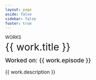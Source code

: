 ```yaml
---
layout: page
aside: false
sidebar: false
footer: true
---
```


<div class="mt-12 flex flex-col justify-center items-center p-10">
  <div class="text-4xl font-medium text-center">WORKS</div>
</div>

<div class="mt-20 my-25 mx-10">
  <div class="grid grid-cols-1 sm:grid-cols-1 md:grid-cols-2 gap-10 justify-items-center items-center">
    <div v-for="work in works" :key="work.id" class="flex flex-col sm:flex-col md:flex-row justify-center gap-4 border-2 border-[var(--vp-c-brand-1)] rounded-xl p-4 max-w-[50vw]">
      <img class="min-w-1/4 h-100 object-fill rounded-xl" :src="work.image">
      <div>
        <h1>{{ work.title }}</h1>
        <h3>Worked on: <span class="font-medium text-[var(--vp-c-brand-1)]">{{ work.episode }}</span></h3>
        <p>{{ work.description }}</p>
      </div>
    </div>
  </div>
</div>

<script setup>
const works = [
  {
    id: 1,
    title: "BORUTO: NARUTO NEXT GENERATIONS",
    episode: "S1, EP265 (Key Animation)",
    description: "Naruto was a young shinobi with an incorrigible knack for mischief. He achieved his dream to become the greatest ninja in the village and his face sits atop the Hokage monument. But this is not his story... A new generation of ninja are ready to take the stage, led by Naruto's own son, Boruto!",
    image: "https://s4.anilist.co/file/anilistcdn/media/anime/cover/large/bx97938-BnF6M5yTaNB1.jpg"
  },
  {
    id: 2,
    title: "Luminous Witches",
    episode: "S1, EP11 (Key animation)",
    description: "The war against invading aliens can’t be won by missiles alone! Team morale matters just as much as launching a counterassault, and that’s where Ginny and her friends come in. Instead of standing on the front lines with the 501st Joint Fighter Wing, the Luminous Witches of the League of Nations Air Force bring smiles to civilians displaced in the human-Neuroi war world with thrilling song and dance — not to mention aerial displays the likes of which the music world has never seen! While they might be non-combatants, these performers know the value of preserving the people’s smiles, and they’ll fight in their unique way to make sure those smiles never fade.",
    image: "https://cdn.myanimelist.net/images/anime/1085/125306.jpg"
  },
  {
    id: 3,
    title: "RWBY: Hyousetsu Teikoku",
    episode: "S1, EP11 (Key animation)",
    description: "In the world of Remnant, a place where science and fairy tales coexist, human civilization is plagued by deadly monsters known as the Grimm. For a time, victory by the Grimm seemed all but certain, if not for the heroism of those sworn to protect humanity -- Huntsmen and Huntresses. These warriors are trained and assembled into teams at schools like Beacon Academy, where Ruby meets Weiss and Blake -- forming Team RWBY along with Ruby’s sister, Yang. While team RWBY studies to become the greatest Huntresses the world of Remnant has ever known, they are faced with a horrifying threat..",
    image: "https://s4.anilist.co/file/anilistcdn/media/anime/cover/large/bx146668-JNIr7FRzEUaM.jpg"
  },
  {
    id: 4,
    title: "Boku No Hero Academia",
    episode: "S6, E18 (Key animation)",
    description: "With Tomura Shigaraki at its helm, the former Liberation Army is now known as the Paranormal Liberation Front. This organized criminal group poses an immense threat to the Hero Association, not only because of its sheer size and strength, but also the overpowering quirks of Jin 'Twice' Bubaigawara and Gigantomachia.",
    image: "https://s4.anilist.co/file/anilistcdn/media/anime/cover/large/bx139630-3v4gxWtNZxLV.jpg"
  },
  {
    id: 5,
    title: "Urusei Yatsura",
    episode: "S1, EP22 (Animation Director)",
    description: "When an alien race known as the Oni invade Earth, the chronically unlucky and unapologetically lecherous Ataru Moroboshi is selected as humanity’s representative in a duel for the fate of the planet! His opponent is Lum, the Oni’s very pretty princess, and it’s only thanks to Ataru’s unscrupulous behavior that he’s able to scrape out a win in a treacherous game of tag against her. Ataru thinks he’s had his lucky break at last, but when Lum takes a shine to him off the battlefield, the conflict follows him home as Lum invades not only planet Earth, but also the womanizing Ataru’s love life!",
    image: "https://s4.anilist.co/file/anilistcdn/media/anime/cover/large/bx143277-snjd4UzsUl8M.jpg"
  },
  {
    id: 6,
    title: "Mahou Shoujo Magical Destroyers",
    episode: "S1, EP3 (Animation Director)",
    description: "Freedom of expression is threatened when a mysterious group, the SSC, destroy Japan’s otaku culture. However, a young revolutionary, Otaku Hero—who loves the culture more than anything—rises up. With the help of three rambunctious magical girls—Anarchy, Blue, and Pink—they’ll team up to create a world free of this oppressive rule. Be part of the rebellion to bring back fandom!",
    image: "https://s4.anilist.co/file/anilistcdn/media/anime/cover/large/bx134131-70vYnpBHFtHy.jpg"
  },
  {
    id: 7,
    title: "Dead Mount Death Play",
    episode: "S1, EP4 (Animation Director) & S1, EP6 (Animation Director & Key Animator)",
    description: "As a legendary hero nears victory against a necromancer known as The Corpse God, things take an unexpected turn with the dark sorcerer’s final gambit—reincarnation magic. This last-ditch effort catches the brave fighter off guard, and now he’s a boy named Polka Shinoyama in a whole new world! The showdown between good and evil just got epic.",
    image: "https://s4.anilist.co/file/anilistcdn/media/anime/cover/large/bx157198-LVZ7PgxWwc6v.jpg"
  },
  {
    id: 8,
    title: "Spy x Family",
    episode: "S2, EP7 (Key Animator)",
    description: "The Forger family will face a new familial mission as Yor heads on a cruise ship expedition!",
    image: "https://s4.anilist.co/file/anilistcdn/media/anime/cover/medium/b158927-lfO85WVguYgc.png"
  },
  {
    id: 9,
    title: "Astro Note",
    episode: "S1, EP7 (Key Animator)",
    description: "Takumi, a gifted chef, was just let go from his job. He lands a gig at an old boarding house called Astro-sou, but hesitates to accept after learning he must also live there full-time. That is until he meets the beautiful and charming caretaker, Mira, and he’s sold. The two begin to work together and their connection deepens. But Mira has a secret: she isn’t from this world!`",
    image: "https://s4.anilist.co/file/anilistcdn/media/anime/cover/large/bx171040-o1oMiDGZT98Z.jpg"
  },
  {
    id: 10,
    title: "Re:Monster",
    episode: "S1, EP8 (Key Animator)",
    description: "After meeting an untimely death, Tomokui Kanata is reincarnated as a lowly goblin, but he’s worked up a monstrous appetite. Thanks to his new ability that allows him to grow stronger the more he feeds, his feeble status quickly changes, and he rises to become the goblin leader. With a mix of his past memories, new body, and strong stomach, he’s taking a bite out of this new fantastical world!",
    image: "https://s4.anilist.co/file/anilistcdn/media/anime/cover/large/bx169417-izsfKg0hasRd.png"
  },
  {
    id: 11,
    title: "Date A Live",
    episode: "S5, EP11 (Key Animator)",
    description: "Shidou Itsuka faces greater peril than ever due to his continued involvement with Ratatoskr. He has already sealed 10 Spirits, and Isaac Westcott, leader of Deus Ex Machina Industries, has finally decided to kill Shidou and plunder the Spirits' powers for himself. ",
    image: "https://s4.anilist.co/file/anilistcdn/media/anime/cover/large/bx151380-gvN5PjrybTw2.jpg"
  },
  {
    id: 12,
    title: "Kinnikuman: Kanpeki Choujin Shiso-hen",
    episode: "S1EP9 (Key Animator)",
    description: "Kinnikuman returns to the ring in an epic three-way battle between the Justice, Devil and Perfect Chojin factions, and reveals the roots of the Chojin.",
    image: "https://s4.anilist.co/file/anilistcdn/media/anime/cover/large/bx162796-CFwUdsPSLpzv.jpg"
  },
  {
    id: 13,
    title: "Fuguushoku [Kanteishi] ga Jitsu wa Saikyou Datta: Naraku de Kitaeta Saikyou no [Shingan] de Musou Suru",
    episode: "S1, EP12 (Animation Director) ",
    description: "Ein has been saddled with the job of 'Appraiser,' the weakest and least fortunate of all the jobs one can be born with, as the only power it grants is the ability to appraise things. Treated cruelly by all and reduced to a litter collector by his peers, Ein has grown to hate himself and lives his days in spineless self-abasement. But when he meets Yuuri, the spirit of the World Tree, and her protector, Ursula the sage, Ein's fate takes a drastic turn.",
    image: "https://s4.anilist.co/file/anilistcdn/media/anime/cover/large/bx178548-4QkzBuJAx8w7.jpg"
  }
]
</script>

<style scoped>
h1 {
  font-size: 2rem;
  font-weight: 400;
  margin-top: 8px;
  margin-bottom: 10px;
  line-height: 1;
}
h3 {
  font-size: 1.2rem;
  font-weight: 500;
  margin-top: 15px;
  margin-bottom: 10px;
}
p {
  font-size: 1rem;
  font-weight: 400;
}
</style>
